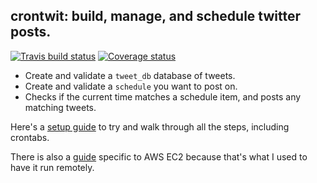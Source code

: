 ## crontwit: build, manage, and schedule twitter posts.
[![Travis build status](https://travis-ci.org/bestdan/crontweets.svg?branch=master)](https://travis-ci.org/bestdan/crontweets)
[![Coverage status](https://codecov.io/gh/bestdan/crontweets/branch/master/graph/badge.svg)](https://codecov.io/github/bestdan/crontweets?branch=master)



* Create and validate a `tweet_db` database of tweets. 
* Create and validate a `schedule` you want to post on. 
* Checks if the current time matches a schedule item, and posts any matching tweets.

Here's a [setup guide](Setup.md) to try and walk through all the steps, including crontabs. 

There is also a [guide](ec2_setup.md) specific to AWS EC2 because that's what I used to have it run remotely.

